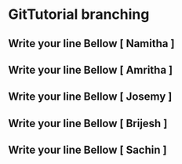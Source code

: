# GitTutorial branching


## Write your line Bellow [ Namitha ]
## Write your line Bellow [ Amritha ]
## Write your line Bellow [ Josemy ]
## Write your line Bellow [ Brijesh ]
## Write your line Bellow [ Sachin ]

